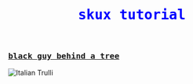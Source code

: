 <!DOCTYPE html>
<html>
<head>
<style>
h1 {text-align: center;}
p {text-align: center;}
</style>  
</head>
<body style="background-img src="https://www.valleyprofile.co.nz/wp-content/uploads/2022/05/P1-VALLEY-PROFILE-Martina-Dairy-Ram-raid-WEB.jpg">
<h1 style="font-family:cursive,monospace;color:Blue;">skux tutorial</h1>
<br>
<h3 style="font-family:cursive,monospace;"><a href="https://skuxdlx.github.io/edwinnsphinxcat/"> black guy behind a tree </a></h3>
<img src="pic_trulli.jpg" alt="Italian Trulli">
</body>
</html>
